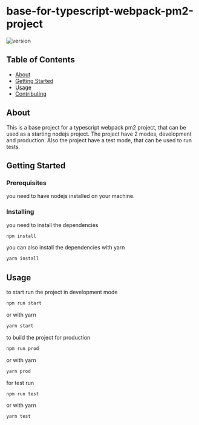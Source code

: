 # base-for-typescript-webpack-pm2-project

![version](https://img.shields.io/badge/version-1.0.0-blue.svg)

## Table of Contents

-   [About](#about)
-   [Getting Started](#getting_started)
-   [Usage](#usage)
-   [Contributing](../CONTRIBUTING.md)

## About <a name = "about"></a>

This is a base project for a typescript webpack pm2 project, that can be used as a starting nodejs project.
The project have 2 modes, development and production.
Also the project have a test mode, that can be used to run tests.

## Getting Started <a name = "getting_started"></a>

### Prerequisites

you need to have nodejs installed on your machine.

### Installing

you need to install the dependencies

```bash
npm install
```

you can also install the dependencies with yarn

```bash
yarn install
```

## Usage <a name = "usage"></a>

to start run the project in development mode

```bash
npm run start
```

or with yarn

```bash
yarn start
```

to build the project for production

```bash
npm run prod
```

or with yarn

```bash
yarn prod
```

for test run

```bash
npm run test
```

or with yarn

```bash
yarn test
```

